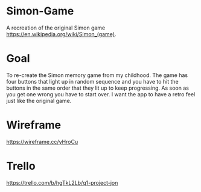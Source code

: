 # Simon-Game
A recreation of the original Simon game https://en.wikipedia.org/wiki/Simon_(game).

# Goal
To re-create the Simon memory game from my childhood.  The game has four buttons that light up in random sequence and you have to hit the buttons in the same order that they lit up to keep progressing.  As soon as you get one wrong you have to start over.  I want the app to have a retro feel just like the original game.

# Wireframe
https://wireframe.cc/yHroCu

# Trello
https://trello.com/b/hgTkL2Lb/q1-project-jon

